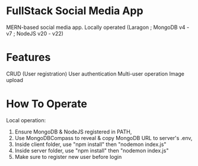 # FullStack Social Media App
MERN-based social media app.
Locally operated (Laragon ; MongoDB v4 - v7 ; NodeJS v20 - v22)

# Features
CRUD (User registration)
User authentication
Multi-user operation
Image upload

# How To Operate

Local operation:
1. Ensure MongoDB & NodeJS registered in PATH,
2. Use MongoDBCompass to reveal & copy MongoDB URL to server's .env,
3. Inside client folder, use "npm install" then "nodemon index.js"
4. Inside server folder, use "npm install" then "nodemon index.js"
5. Make sure to register new user before login
